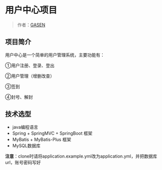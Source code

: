 # 用户中心项目

> 作者：[GASEN](https://github.com/GASEN1216)

## 项目简介

用户中心是一个简单的用户管理系统，主要功能有：

①用户注册、登录、登出

②用户管理（增删改查）

③签到

④封号、解封

## 技术选型

- java编程语言
- Spring + SpringMVC + SpringBoot 框架
- MyBatis + MyBatis-Plus 框架
- MySQL数据库

**注意**：clone时请将application.example.yml改为application.yml，并把数据库url，账号密码写好



